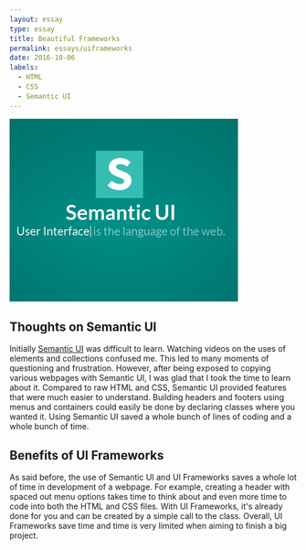 ```yaml
---
layout: essay
type: essay
title: Beautiful Frameworks
permalink: essays/uiframeworks
date: 2016-10-06
labels:
  - HTML
  - CSS
  - Semantic UI
---
```


<img class="ui medium right floated rounded image" src="../images/semanticui.png">

## Thoughts on Semantic UI 

Initially [Semantic UI](http://semantic-ui.com/) was difficult to learn. Watching videos on the uses of elements and collections confused me. This led to many moments of questioning and frustration. However, after being exposed to copying various webpages with Semantic UI, I was glad that I took the time to learn about it. Compared to raw HTML and CSS, Semantic UI provided features that were much easier to understand. Building headers and footers using menus and containers could easily be done by declaring classes where you wanted it. Using Semantic UI saved a whole bunch of lines of coding and a whole bunch of time. 

## Benefits of UI Frameworks

As said before, the use of Semantic UI and UI Frameworks saves a whole lot of time in development of a webpage. For example, creating a header with spaced out menu options takes time to think about and even more time to code into both the HTML and CSS files. With UI Frameworks, it's already done for you and can be created by a simple call to the class. Overall, UI Frameworks save time and time is very limited when aiming to finish a big project.

